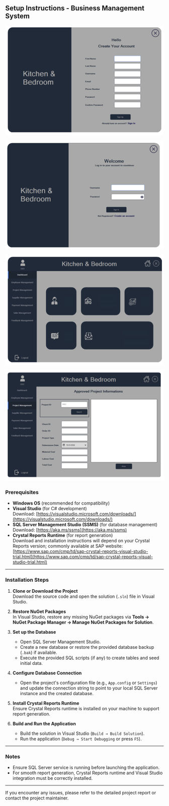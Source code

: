 ##  Setup Instructions - Business Management System

![Business Management Screenshot](https://raw.githubusercontent.com/AmjadAzward/Business-Management-System/main/Extra/Images/Screenshot%202024-11-13%20191425.png)

![Business Management Screenshot](https://raw.githubusercontent.com/AmjadAzward/Business-Management-System/main/Extra/Images/Screenshot%202024-11-13%20191410.png)

![Business Management Screenshot](https://raw.githubusercontent.com/AmjadAzward/Business-Management-System/main/Extra/Images/Screenshot%202024-11-13%20185157.png)

![Business Management Screenshot](https://raw.githubusercontent.com/AmjadAzward/Business-Management-System/main/Extra/Images/Screenshot%202024-11-13%20182306.png)








### Prerequisites

- **Windows OS** (recommended for compatibility)
- **Visual Studio** (for C# development)  
  Download: [https://visualstudio.microsoft.com/downloads/](https://visualstudio.microsoft.com/downloads/)
- **SQL Server Management Studio (SSMS)** (for database management)  
  Download: [https://aka.ms/ssms](https://aka.ms/ssms)
- **Crystal Reports Runtime** (for report generation)  
  Download and installation instructions will depend on your Crystal Reports version; commonly available at SAP website:  
  [https://www.sap.com/cmp/td/sap-crystal-reports-visual-studio-trial.html](https://www.sap.com/cmp/td/sap-crystal-reports-visual-studio-trial.html)

---

### Installation Steps

1. **Clone or Download the Project**  
   Download the source code and open the solution (`.sln`) file in Visual Studio.

2. **Restore NuGet Packages**  
   In Visual Studio, restore any missing NuGet packages via **Tools → NuGet Package Manager → Manage NuGet Packages for Solution**.

3. **Set up the Database**  
   - Open SQL Server Management Studio.  
   - Create a new database or restore the provided database backup (`.bak`) if available.  
   - Execute the provided SQL scripts (if any) to create tables and seed initial data.

4. **Configure Database Connection**  
   - Open the project's configuration file (e.g., `App.config` or `Settings`) and update the connection string to point to your local SQL Server instance and the created database.

5. **Install Crystal Reports Runtime**  
   Ensure Crystal Reports runtime is installed on your machine to support report generation.

6. **Build and Run the Application**  
   - Build the solution in Visual Studio (`Build → Build Solution`).  
   - Run the application (`Debug → Start Debugging` or press `F5`).

---

### Notes

- Ensure SQL Server service is running before launching the application.  
- For smooth report generation, Crystal Reports runtime and Visual Studio integration must be correctly installed.

---

If you encounter any issues, please refer to the detailed project report or contact the project maintainer.

